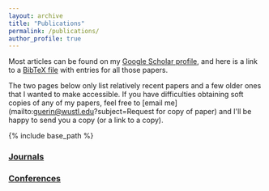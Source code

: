 ```yaml
---
layout: archive
title: "Publications"
permalink: /publications/
author_profile: true
---
```


Most articles can be found on my [Google Scholar profile](https://scholar.google.com/citations?hl=en&user=54w2_AcAAAAJ), and here is a link
to a [BibTeX file](https://drive.google.com/file/d/1YWwT-4Rk8XuRpNjVgxS7AXCIpHvMcOoE/view?usp=sharing) with entries for all those papers.

The two pages below only list relatively recent papers and a few older ones that I wanted to make accessible.  If you have difficulties
obtaining soft copies of any of my papers, feel free to [email me](mailto:guerin@wustl.edu?subject=Request for copy of paper) and I'll be happy to send you a copy (or a link to a copy).

{% include base_path %}

### [Journals](/journals/)

### [Conferences](/conferences/)
